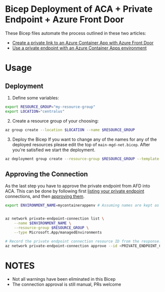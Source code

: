 # Bicep Deployment of ACA + Private Endpoint + Azure Front Door

These Bicep files automate the process outlined in these two articles:

* [Create a private link to an Azure Container App with Azure Front Door](https://learn.microsoft.com/en-us/azure/container-apps/how-to-integrate-with-azure-front-door)
* [Use a private endpoint with an Azure Container Apps environment](https://learn.microsoft.com/en-us/azure/container-apps/how-to-use-private-endpoint?pivots=azure-cli)


# Usage

## Deployment

1. Define some variables:

```bash
export RESOURCE_GROUP="my-resource-group"
export LOCATION="centralus"
```


2. Create a resource group of your choosing:
   
```bash
az group create --location $LOCATION --name $RESOURCE_GROUP
```


3. Deploy the Bicep
If you want to change any of the names for any of the deployed resources please edit the top of `main-mgd-net.bicep`. After you're satisfied we start the deployment.

```bash
az deployment group create --resource-group $RESOURCE_GROUP --template-file main-mgd-net.bicep
```


## Approving the Connection

As the last step you have to approve the private endpoint from AFD into ACA. This can be done by following first [listing your private endpoint](https://learn.microsoft.com/en-us/azure/container-apps/how-to-integrate-with-azure-front-door#list-private-endpoint-connections) connections, and then [approving them](https://learn.microsoft.com/en-us/azure/container-apps/how-to-integrate-with-azure-front-door#approve-the-private-endpoint-connection).

```bash
export ENVIRONMENT_NAME=mycontainerappenv # Assuming names are kept as they are in the Bicep file


az network private-endpoint-connection list \
    --name $ENVIRONMENT_NAME \
    --resource-group $RESOURCE_GROUP \
    --type Microsoft.App/managedEnvironments

# Record the private endpoint connection resource ID from the response. Don't confuse this with the private endpoint ID. Replace the <PLACEHOLDER> with the private endpoint connection resource ID.
az network private-endpoint-connection approve --id <PRIVATE_ENDPOINT_CONNECTION_RESOURCE_ID>
```


# NOTES

* Not all warnings have been eliminated in this Bicep
* The connection approval is still manual, PRs welcome
